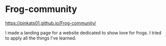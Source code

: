 # Frog-community
https://pinkats01.github.io/Frog-community/

I made a landing page for a website dedicated to show love for frogs. I tried to apply all the things I've learned.
